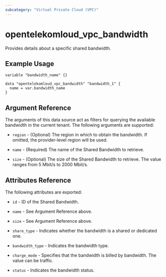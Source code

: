 ```yaml
---
subcategory: "Virtual Private Cloud (VPC)"
---
```


# opentelekomloud_vpc_bandwidth

Provides details about a specific shared bandwidth.

## Example Usage

```hcl
variable "bandwidth_name" {}

data "opentelekomloud_vpc_bandwidth" "bandwidth_1" {
  name = var.bandwidth_name
}
```

## Argument Reference

The arguments of this data source act as filters for querying the available
bandwidth in the current tenant. The following arguments are supported:

* `region` - (Optional) The region in which to obtain the bandwidth. If omitted, the provider-level region will be used.

* `name` - (Required) The name of the Shared Bandwidth to retrieve.

* `size` - (Optional) The size of the Shared Bandwidth to retrieve. The value ranges from 5 Mbit/s to 2000 Mbit/s.

## Attributes Reference

The following attributes are exported:

* `id` -  ID of the Shared Bandwidth.

* `name` -  See Argument Reference above.

* `size` - See Argument Reference above.

* `share_type` - Indicates whether the bandwidth is a shared or dedicated one.

* `bandwidth_type` - Indicates the bandwidth type.

* `charge_mode` - Specifies that the bandwidth is billed by bandwidth. The value can be traffic.

* `status` - Indicates the bandwidth status.
